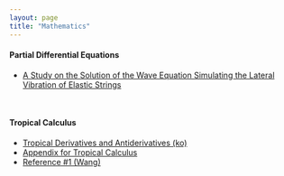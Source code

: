```yaml
---
layout: page
title: "Mathematics"
---
```


#### Partial Differential Equations

* [A Study on the Solution of the Wave Equation Simulating the Lateral Vibration of Elastic Strings](/archive/mathematics/PDE-research-2023.pdf)

<br>

#### Tropical Calculus

* [Tropical Derivatives and Antiderivatives (ko)](/archive/mathematics/tropical-calculus-presentation-v3.pdf)
* [Appendix for Tropical Calculus](/archive/mathematics/tropical-calculus-appendix-v2.pdf)
* [Reference #1 (Wang)](/archive/mathematics/tropical-calculus-supplement-1.pdf)
